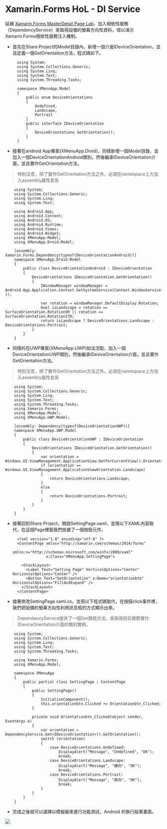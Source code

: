 # Xamarin.Forms HoL - DI Service #

延續 [Xamarin.Forms MasterDetail Page Lab](https://github.com/iangithub/Xamarin-Forms-HoL/blob/master/Xamarin%20Forms%20HoL%20-%20MD%20Page.md)，加入相依性服務（DependencyService）來取得設備的螢幕方向性資料，借以演示Xamarin.Forms相依性服務注入機制。

- 首先在Share Project的Model目錄內，新增一個介面IDeviceOrientation，並且定義一個GetOrientation方法，程式碼如下。

		using System;
		using System.Collections.Generic;
		using System.Linq;
		using System.Text;
		using System.Threading.Tasks;
		
		namespace XMenuApp.Model
		{
		    public enum DeviceOrientations
		    {
		        Undefined,
		        Landscape,
		        Portrait
		    }
		    public interface IDeviceOrientation
		    {
		        DeviceOrientations GetOrientation();
		    }
		}

- 接著在android App專案(XMenuApp.Droid)，同樣新增一個Model目錄，並加入一個DeviceOrientationAndroid類別，然後繼承IDeviceOrientation介面，並且實作GetOrientation方法。

> 特別注意，除了實作GetOrientation方法之外，必須在namespace上方加入assembly屬性宣告

		using System;
		using System.Collections.Generic;
		using System.Linq;
		using System.Text;
		
		using Android.App;
		using Android.Content;
		using Android.OS;
		using Android.Runtime;
		using Android.Views;
		using Android.Widget;
		using XMenuApp.Model;
		using XMenuApp.Droid.Model;
		
		[assembly: Xamarin.Forms.Dependency(typeof(DeviceOrientationAndroid))]
		namespace XMenuApp.Droid.Model
		{
		    public class DeviceOrientationAndroid : IDeviceOrientation
		    {
		        DeviceOrientations IDeviceOrientation.GetOrientation()
		        {
		            IWindowManager windowManager = Android.App.Application.Context.GetSystemService(Context.WindowService).JavaCast<IWindowManager>();
		
		            var rotation = windowManager.DefaultDisplay.Rotation;
		            bool isLandscape = rotation == SurfaceOrientation.Rotation90 || rotation == SurfaceOrientation.Rotation270;
		            return isLandscape ? DeviceOrientations.Landscape : DeviceOrientations.Portrait;
		        }
		    }
		}

- 同樣的在UWP專案(XMenuApp.UWP)如法泡製，加入一個DeviceOrientationUWP類別，然後繼承IDeviceOrientation介面，並且實作GetOrientation方法。


> 特別注意，除了實作GetOrientation方法之外，必須在namespace上方加入assembly屬性宣告

		using System;
		using System.Collections.Generic;
		using System.Linq;
		using System.Text;
		using System.Threading.Tasks;
		using Xamarin.Forms;
		using XMenuApp.Model;
		using XMenuApp.UWP.Model;
		
		[assembly: Dependency(typeof(DeviceOrientationUWP))]
		namespace XMenuApp.UWP.Model
		{
		    public class DeviceOrientationUWP : IDeviceOrientation
		    {
		        DeviceOrientations IDeviceOrientation.GetOrientation()
		        {
		            var orientation = Windows.UI.ViewManagement.ApplicationView.GetForCurrentView().Orientation;
		            if (orientation == Windows.UI.ViewManagement.ApplicationViewOrientation.Landscape)
		            {
		                return DeviceOrientations.Landscape;
		            }
		            else
		            {
		                return DeviceOrientations.Portrait;
		            }
		        }
		    }
		}

- 接著回到Share Project，開啟SettingPage.xaml，並用以下XAML內容取代，在這個Page裡面我們放置了一個按鈕元件。

		<?xml version="1.0" encoding="utf-8" ?>
		<ContentPage xmlns="http://xamarin.com/schemas/2014/forms"
		             xmlns:x="http://schemas.microsoft.com/winfx/2009/xaml"
		             x:Class="XMenuApp.SettingPage">
		
		  <StackLayout>
		    <Label Text="Setting Page" VerticalOptions="Center" HorizontalOptions="Center" />
		    <Button Text="GetOrientation" x:Name="orientationbtn" HorizontalOptions="FillAndExpand" />
		  </StackLayout>
		</ContentPage>

- 接著修改SettingPage.xaml.cs，並用以下程式碼取代，在按鈕click事件裡，我們把設備的螢幕方向性利用訊息框的方式顯示出來。

> DependencyService提供了一個Get靜態方法，來取得目前實際實作IDeviceOrientation介面的類別實例。

		using System;
		using System.Collections.Generic;
		using System.Linq;
		using System.Text;
		using System.Threading.Tasks;
		
		using Xamarin.Forms;
		using XMenuApp.Model;
		
		namespace XMenuApp
		{
		    public partial class SettingPage : ContentPage
		    {
		        public SettingPage()
		        {
		            InitializeComponent();
		            this.orientationbtn.Clicked += Orientationbtn_Clicked;
		        }
		
		        private void Orientationbtn_Clicked(object sender, EventArgs e)
		        {
		            var orientation = DependencyService.Get<IDeviceOrientation>().GetOrientation();
		            switch (orientation)
		            {
		                case DeviceOrientations.Undefined:
		                    DisplayAlert("Message", "Undefined", "OK");
		                    break;
		                case DeviceOrientations.Landscape:
		                    DisplayAlert("Message", "橫向", "OK");
		                    break;
		                case DeviceOrientations.Portrait:
		                    DisplayAlert("Message", "直向", "OK");
		                    break;
		            }
		        }
		    }
		}

- 完成之後就可以選擇以模擬器來進行功能測試，Android 的執行結果畫面。

![](http://i.imgur.com/0kNKpfq.jpg)
